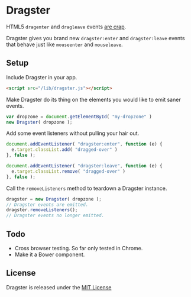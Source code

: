 # Dragster
HTML5 `dragenter` and `dragleave` events [are crap](http://www.quirksmode.org/blog/archives/2009/09/the_html5_drag.html).

Dragster gives you brand new `dragster:enter` and `dragster:leave` events that behave just like `mouseenter` and `mouseleave`. 

## Setup

Include Dragster in your app.

```html
<script src="/lib/dragster.js"></script>
```

Make Dragster do its thing on the elements you would like to emit saner events.

```javascript
var dropzone = document.getElementById( "my-dropzone" )
new Dragster( dropzone );
```

Add some event listeners without pulling your hair out.

```javascript
document.addEventListener( "dragster:enter", function (e) {
  e.target.classList.add( "dragged-over" )
}, false );

document.addEventListener( "dragster:leave", function (e) {
  e.target.classList.remove( "dragged-over" )
}, false );
```

Call the `removeListeners` method to teardown a Dragster instance.

```javascript
dragster = new Dragster( dropzone );
// Dragster events are emitted.
dragster.removeListeners();
// Dragster events no longer emitted.
```

## Todo
- Cross browser testing. So far only tested in Chrome.
- Make it a Bower component.

## License
Dragster is released under the [MIT License](http://ben.mit-license.org/)
